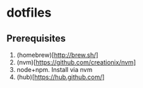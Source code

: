 # dotfiles


## Prerequisites

1. (homebrew)[http://brew.sh/]
2. (nvm)[https://github.com/creationix/nvm]
3. node+npm. Install via nvm
4. (hub)[https://hub.github.com/]
